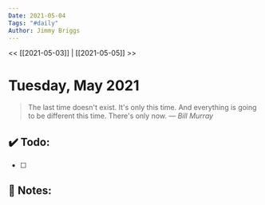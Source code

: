 ```yaml
---
Date: 2021-05-04
Tags: "#daily"
Author: Jimmy Briggs
---
```


<< [[2021-05-03]] | [[2021-05-05]] >>

# Tuesday, May 2021

> The last time doesn't exist. It's only this time. And everything is going to be different this time. There's only now.
> &mdash; <cite>Bill Murray</cite>


## ✔️ Todo:

- [ ] 

## 📝 Notes: